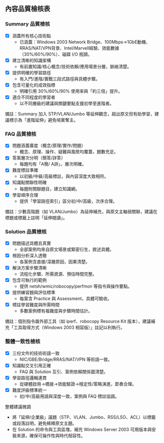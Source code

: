 ## 內容品質檢核表

### Summary 品質檢核
- [x] 涵蓋所有核心技術點
  - 已涵蓋：Windows 2003 Network Bridge、100Mbps→1GbE動機、RRAS/NAT/VPN背景、Intel/Marvell經驗、效能數據（30%/60%/90%）、磁碟 I/O 瓶頸。
- [x] 建立清晰的知識架構
  - 有前置知識/核心概念/技術依賴/應用場景分層，脈絡清楚。
- [x] 提供明確的學習路徑
  - 有入門/進階/實戰三段式路徑與具體步驟。
- [x] 包含可量化的成效指標
  - 明確引用 30%/60%/90% 使用率與「約三倍」提升。
- [x] 適合不同程度的學習者
  - 以不同層級的建議與關鍵要點支援初學至進階者。

備註：Summary 加入 STP/VLAN/Jumbo 等延伸觀念，超出原文但有助學習，建議標示為「進階延伸」避免喧賓奪主。

### FAQ 品質檢核
- [x] 問題涵蓋廣度（概念/原理/實作/問題）
  - 概念、原理、操作、疑難與風險均覆蓋，題數充足。
- [x] 答案層次分明（簡答/詳答）
  - 每題均有「A簡/ A詳」，層次明確。
- [x] 難度標註準確
  - 以初級/中級/高級標註，與內容深度大致相符。
- [x] 知識點關聯性明確
  - 每題附關聯題目，建立知識網。
- [x] 學習順序合理
  - 提供「學習路徑索引」區分初/中/高級，次序合理。

備註：少數高階題（如 VLAN/Jumbo）為延伸補充，與原文主軸弱關聯，建議在標題或標籤上註明「延伸閱讀」。

### Solution 品質檢核
- [x] 問題描述具體且真實
  - 全部案例均來自原文場景或緊密衍生，敘述具體。
- [x] 根因分析深入透徹
  - 各案例含直接/深層原因，因果清楚。
- [x] 解決方案步驟清晰
  - 流程化步驟、所需資源、預估時間完整。
- [x] 包含可執行的範例
  - 提供 netsh/wmic/robocopy/perfmon 等指令與操作要點。
- [x] 提供練習題與評估標準
  - 每案含 Practice 與 Assessment，具體可驗收。
- [x] 標註學習難度與所需時間
  - 多數案例標有複雜度與步驟時間估計。

備註：個別指令屬外部工具（如 iperf、robocopy Resource Kit 版本），建議補充「工具取得方式（Windows 2003 相容版）」註記以利執行。

### 整體一致性檢核
- [x] 三份文件的技術術語一致
  - NIC/GBE/Bridge/RRAS/NAT/VPN 等術語一致。
- [x] 知識點交叉引用正確
  - FAQ 與 Solution 互引、案例依賴關係圖清楚。
- [x] 學習路徑邏輯連貫
  - 從硬體啟用→橋接→效能驗證→穩定性/策略演進，節奏合理。
- [x] 難度評級標準統一
  - 初/中/高級用語與深度一致，案例與 FAQ 標註協調。

整體建議微調
- 將「延伸/企業級」議題（STP、VLAN、Jumbo、RSS/LSO、ACL）以標籤或段落註明，避免稀釋原文主題。
- 在 Solution 的命令與工具區塊，補充 Windows Server 2003 可用版本與安裝來源，確保可操作性與時代相容性。